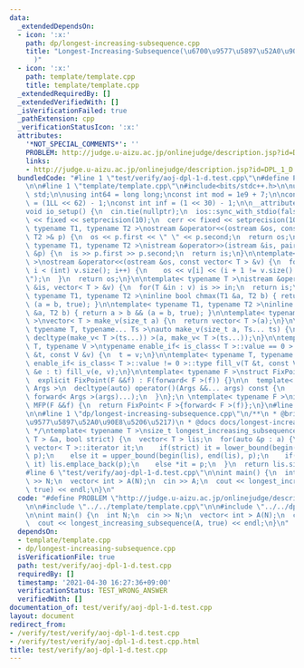 ```yaml
---
data:
  _extendedDependsOn:
  - icon: ':x:'
    path: dp/longest-increasing-subsequence.cpp
    title: "Longest-Increasing-Subsequence(\u6700\u9577\u5897\u52A0\u90E8\u5206\u5217\
      )"
  - icon: ':x:'
    path: template/template.cpp
    title: template/template.cpp
  _extendedRequiredBy: []
  _extendedVerifiedWith: []
  _isVerificationFailed: true
  _pathExtension: cpp
  _verificationStatusIcon: ':x:'
  attributes:
    '*NOT_SPECIAL_COMMENTS*': ''
    PROBLEM: http://judge.u-aizu.ac.jp/onlinejudge/description.jsp?id=DPL_1_D
    links:
    - http://judge.u-aizu.ac.jp/onlinejudge/description.jsp?id=DPL_1_D
  bundledCode: "#line 1 \"test/verify/aoj-dpl-1-d.test.cpp\"\n#define PROBLEM \"http://judge.u-aizu.ac.jp/onlinejudge/description.jsp?id=DPL_1_D\"\
    \n\n#line 1 \"template/template.cpp\"\n#include<bits/stdc++.h>\n\nusing namespace\
    \ std;\n\nusing int64 = long long;\nconst int mod = 1e9 + 7;\n\nconst int64 infll\
    \ = (1LL << 62) - 1;\nconst int inf = (1 << 30) - 1;\n\n__attribute__((constructor))\n\
    void io_setup() {\n  cin.tie(nullptr);\n  ios::sync_with_stdio(false);\n  cout\
    \ << fixed << setprecision(10);\n  cerr << fixed << setprecision(10);\n}\n\ntemplate<\
    \ typename T1, typename T2 >\nostream &operator<<(ostream &os, const pair< T1,\
    \ T2 >& p) {\n  os << p.first << \" \" << p.second;\n  return os;\n}\n\ntemplate<\
    \ typename T1, typename T2 >\nistream &operator>>(istream &is, pair< T1, T2 >\
    \ &p) {\n  is >> p.first >> p.second;\n  return is;\n}\n\ntemplate< typename T\
    \ >\nostream &operator<<(ostream &os, const vector< T > &v) {\n  for(int i = 0;\
    \ i < (int) v.size(); i++) {\n    os << v[i] << (i + 1 != v.size() ? \" \" : \"\
    \");\n  }\n  return os;\n}\n\ntemplate< typename T >\nistream &operator>>(istream\
    \ &is, vector< T > &v) {\n  for(T &in : v) is >> in;\n  return is;\n}\n\ntemplate<\
    \ typename T1, typename T2 >\ninline bool chmax(T1 &a, T2 b) { return a < b &&\
    \ (a = b, true); }\n\ntemplate< typename T1, typename T2 >\ninline bool chmin(T1\
    \ &a, T2 b) { return a > b && (a = b, true); }\n\ntemplate< typename T = int64\
    \ >\nvector< T > make_v(size_t a) {\n  return vector< T >(a);\n}\n\ntemplate<\
    \ typename T, typename... Ts >\nauto make_v(size_t a, Ts... ts) {\n  return vector<\
    \ decltype(make_v< T >(ts...)) >(a, make_v< T >(ts...));\n}\n\ntemplate< typename\
    \ T, typename V >\ntypename enable_if< is_class< T >::value == 0 >::type fill_v(T\
    \ &t, const V &v) {\n  t = v;\n}\n\ntemplate< typename T, typename V >\ntypename\
    \ enable_if< is_class< T >::value != 0 >::type fill_v(T &t, const V &v) {\n  for(auto\
    \ &e : t) fill_v(e, v);\n}\n\ntemplate< typename F >\nstruct FixPoint : F {\n\
    \  explicit FixPoint(F &&f) : F(forward< F >(f)) {}\n\n  template< typename...\
    \ Args >\n  decltype(auto) operator()(Args &&... args) const {\n    return F::operator()(*this,\
    \ forward< Args >(args)...);\n  }\n};\n \ntemplate< typename F >\ninline decltype(auto)\
    \ MFP(F &&f) {\n  return FixPoint< F >{forward< F >(f)};\n}\n#line 4 \"test/verify/aoj-dpl-1-d.test.cpp\"\
    \n\n#line 1 \"dp/longest-increasing-subsequence.cpp\"\n/**\n * @brief Longest-Increasing-Subsequence(\u6700\
    \u9577\u5897\u52A0\u90E8\u5206\u5217)\n * @docs docs/longest-increasing-subsequence.md\n\
    \ */\ntemplate< typename T >\nsize_t longest_increasing_subsequence(const vector<\
    \ T > &a, bool strict) {\n  vector< T > lis;\n  for(auto &p : a) {\n    typename\
    \ vector< T >::iterator it;\n    if(strict) it = lower_bound(begin(lis), end(lis),\
    \ p);\n    else it = upper_bound(begin(lis), end(lis), p);\n    if(end(lis) ==\
    \ it) lis.emplace_back(p);\n    else *it = p;\n  }\n  return lis.size();\n}\n\
    #line 6 \"test/verify/aoj-dpl-1-d.test.cpp\"\n\nint main() {\n  int N;\n  cin\
    \ >> N;\n  vector< int > A(N);\n  cin >> A;\n  cout << longest_increasing_subsequence(A,\
    \ true) << endl;\n}\n"
  code: "#define PROBLEM \"http://judge.u-aizu.ac.jp/onlinejudge/description.jsp?id=DPL_1_D\"\
    \n\n#include \"../../template/template.cpp\"\n\n#include \"../../dp/longest-increasing-subsequence.cpp\"\
    \n\nint main() {\n  int N;\n  cin >> N;\n  vector< int > A(N);\n  cin >> A;\n\
    \  cout << longest_increasing_subsequence(A, true) << endl;\n}\n"
  dependsOn:
  - template/template.cpp
  - dp/longest-increasing-subsequence.cpp
  isVerificationFile: true
  path: test/verify/aoj-dpl-1-d.test.cpp
  requiredBy: []
  timestamp: '2021-04-30 16:27:36+09:00'
  verificationStatus: TEST_WRONG_ANSWER
  verifiedWith: []
documentation_of: test/verify/aoj-dpl-1-d.test.cpp
layout: document
redirect_from:
- /verify/test/verify/aoj-dpl-1-d.test.cpp
- /verify/test/verify/aoj-dpl-1-d.test.cpp.html
title: test/verify/aoj-dpl-1-d.test.cpp
---
```

